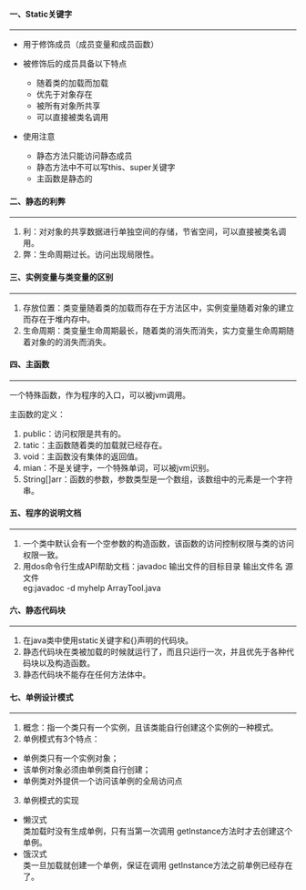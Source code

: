 #### 一、Static关键字      

---

- 用于修饰成员（成员变量和成员函数）     
- 被修饰后的成员具备以下特点   
 
     - 随着类的加载而加载
     - 优先于对象存在
     - 被所有对象所共享
     - 可以直接被类名调用
- 使用注意   
    - 静态方法只能访问静态成员
    - 静态方法中不可以写this、super关键字   
    - 主函数是静态的


#### 二、静态的利弊    

---

1. 利：对对象的共享数据进行单独空间的存储，节省空间，可以直接被类名调用。  
2. 弊：生命周期过长。访问出现局限性。


#### 三、实例变量与类变量的区别   

---

1. 存放位置：类变量随着类的加载而存在于方法区中，实例变量随着对象的建立而存在于堆内存中。   
2. 生命周期：类变量生命周期最长，随着类的消失而消失，实力变量生命周期随着对象的的消失而消失。


#### 四、主函数   

---

一个特殊函数，作为程序的入口，可以被jvm调用。  

主函数的定义：  
1. public：访问权限是共有的。
2. tatic：主函数随着类的加载就已经存在。
3. void：主函数没有集体的返回值。
4. mian：不是关键字，一个特殊单词，可以被jvm识别。
5. String[]arr：函数的参数，参数类型是一个数组，该数组中的元素是一个字符串。


#### 五、程序的说明文档   

---

1. 一个类中默认会有一个空参数的构造函数，该函数的访问控制权限与类的访问权限一致。
2. 用dos命令行生成API帮助文档：javadoc 输出文件的目标目录 输出文件名 源文件   
eg:javadoc -d myhelp ArrayTool.java      


#### 六、静态代码块     

---

1. 在java类中使用static关键字和{}声明的代码块。    
2. 静态代码块在类被加载的时候就运行了，而且只运行一次，并且优先于各种代码块以及构造函数。     
3. 静态代码块不能存在任何方法体中。   


#### 七、单例设计模式   

---

1. 概念：指一个类只有一个实例，且该类能自行创建这个实例的一种模式。    
2. 单例模式有3个特点：
- 单例类只有一个实例对象；
- 该单例对象必须由单例类自行创建；
- 单例类对外提供一个访问该单例的全局访问点    
3. 单例模式的实现   
- 懒汉式      
 类加载时没有生成单例，只有当第一次调用 getlnstance方法时才去创建这个单例。
- 饿汉式  
  类一旦加载就创建一个单例，保证在调用 getInstance方法之前单例已经存在了。 
